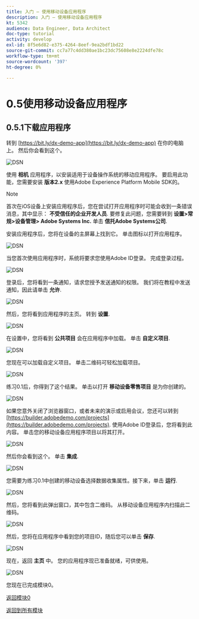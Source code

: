 ```yaml
---
title: 入门 — 使用移动设备应用程序
description: 入门 — 使用移动设备应用程序
kt: 5342
audience: Data Engineer, Data Architect
doc-type: tutorial
activity: develop
exl-id: 8f5e6d82-e375-4264-8eef-9ea2bdf1bd22
source-git-commit: cc7a77c4dd380ae1bc23dc75608e8e2224dfe78c
workflow-type: tm+mt
source-wordcount: '397'
ht-degree: 0%

---
```


# 0.5使用移动设备应用程序

## 0.5.1下载应用程序

转到 [https://bit.ly/dx-demo-app](https://bit.ly/dx-demo-app) 在你的电脑上。 然后你会看到这个。

![DSN](./images/mobileapp.png)

使用 **相机** 应用程序，以安装适用于设备操作系统的移动应用程序。 要启用此功能，您需要安装 **版本2.x** 使用Adobe Experience Platform Mobile SDK的。

>[!NOTE]
>
>首次在iOS设备上安装应用程序后，您在尝试打开应用程序时可能会收到一条错误消息，其中显示： **不受信任的企业开发人员**. 要修复此问题，您需要转到 **设置>常规>设备管理> Adobe Systems Inc.** 单击 **信托Adobe Systems公司**.

安装应用程序后，您将在设备的主屏幕上找到它。 单击图标以打开应用程序。

![DSN](./images/mobileappn1.png)

当您首次使用应用程序时，系统将要求您使用Adobe ID登录。 完成登录过程。

![DSN](./images/mobileappn2.png)

登录后，您将看到一条通知，请求您授予发送通知的权限。 我们将在教程中发送通知，因此请单击 **允许**.

![DSN](./images/mobileappn3.png)

然后，您将看到应用程序的主页。 转到 **设置**.

![DSN](./images/mobileappn4.png)

在设置中，您将看到 **公共项目** 会在应用程序中加载。 单击 **自定义项目**.

![DSN](./images/mobileappn5.png)

您现在可以加载自定义项目。 单击二维码可轻松加载项目。

![DSN](./images/mobileappn6.png)

练习0.1后，你得到了这个结果。 单击以打开 **移动设备零售项目** 是为你创建的。

![DSN](./images/dsn5b.png)

如果您意外关闭了浏览器窗口，或者未来的演示或启用会议，您还可以转到 [https://builder.adobedemo.com/projects](https://builder.adobedemo.com/projects). 使用Adobe ID登录后，您将看到此内容。 单击您的移动设备应用程序项目以将其打开。

![DSN](./images/web8a.png)

然后你会看到这个。 单击 **集成**.

![DSN](./images/web8aa.png)

您需要为练习0.1中创建的移动设备选择数据收集属性。接下来，单击 **运行**.

![DSN](./images/web8b.png)

然后，您将看到此弹出窗口，其中包含二维码。 从移动设备应用程序内扫描此二维码。

![DSN](./images/web8c.png)

然后，您将在应用程序中看到您的项目ID，随后您可以单击 **保存**.

![DSN](./images/mobileappn7.png)

现在，返回 **主页** 中。 您的应用程序现已准备就绪，可供使用。

![DSN](./images/mobileappn8.png)

您现在已完成模块0。

[返回模块0](./getting-started.md)

[返回到所有模块](./../../overview.md)
